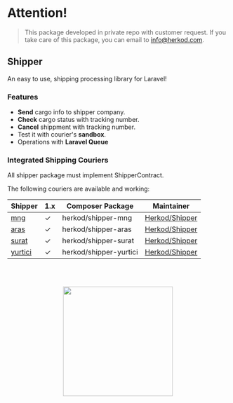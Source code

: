 # Attention!
> This package developed in private repo with customer request. If you take care of this package, you can email to info@herkod.com.

## Shipper
An easy to use, shipping processing library for Laravel!

### Features

 - **Send** cargo info to shipper company.
 - **Check** cargo status with tracking number.
 - **Cancel** shippment with tracking number.
 - Test it with courier's **sandbox**.
 - Operations with **Laravel Queue**

### Integrated Shipping Couriers
All shipper package  must implement ShipperContract.

The following couriers are available and working:

Shipper | 1.x | Composer Package | Maintainer
--- | --- | --- | ---
[mng](https://github.com/herkod/shipper-mng) | ✓ | herkod/shipper-mng | [Herkod/Shipper](https://github.com/herkod)
[aras](https://github.com/herkod/shipper-aras) | ✓ | herkod/shipper-aras | [Herkod/Shipper](https://github.com/herkod)
[surat](https://github.com/herkod/shipper-surat) | ✓ | herkod/shipper-surat | [Herkod/Shipper](https://github.com/herkod)
[yurtici](https://github.com/herkod/shipper-yurtici) | ✓ | herkod/shipper-yurtici | [Herkod/Shipper](https://github.com/herkod)
<br>
<br>
<p align="center">
  <a href="https://www.herkod.com"><img src="https://herkod.com/images/logo/logo.svg" width="250"></a>
</p>
